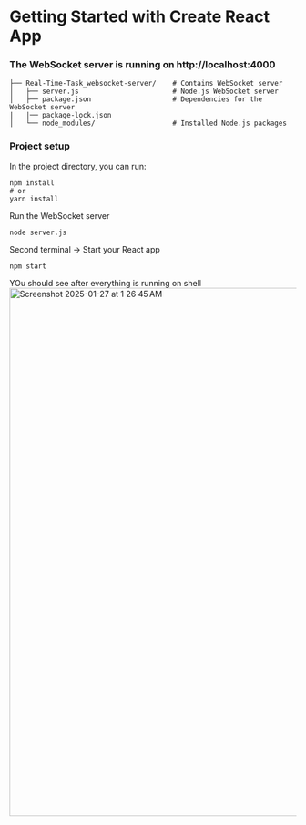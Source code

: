 # Getting Started with Create React App 
### The WebSocket server is running on http://localhost:4000

```
├── Real-Time-Task_websocket-server/    # Contains WebSocket server
│   ├── server.js                       # Node.js WebSocket server
│   ├── package.json                    # Dependencies for the WebSocket server
|   |── package-lock.json 
│   └── node_modules/                   # Installed Node.js packages

```

### Project setup
In the project directory, you can run:

```
npm install
# or
yarn install
```

Run the WebSocket server 

```
node server.js
```

Second terminal -> 
Start your React app 

```
npm start
```

YOu should see after everything is running on shell
<img width="927" alt="Screenshot 2025-01-27 at 1 26 45 AM" src="https://github.com/user-attachments/assets/bed565f3-5e19-4cc3-b290-7e4cbbcb0b9a" />
